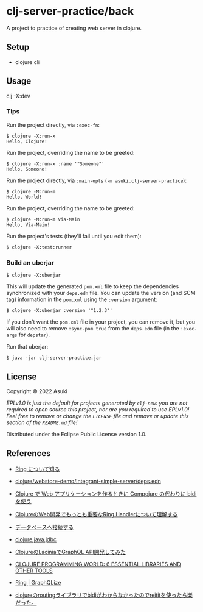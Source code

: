 # clj-server-practice/back

A project to practice of creating web server in clojure.

## Setup

- clojure cli

## Usage

clj -X:dev

### Tips

Run the project directly, via `:exec-fn`:

    $ clojure -X:run-x
    Hello, Clojure!

Run the project, overriding the name to be greeted:

    $ clojure -X:run-x :name '"Someone"'
    Hello, Someone!

Run the project directly, via `:main-opts` (`-m asuki.clj-server-practice`):

    $ clojure -M:run-m
    Hello, World!

Run the project, overriding the name to be greeted:

    $ clojure -M:run-m Via-Main
    Hello, Via-Main!

Run the project's tests (they'll fail until you edit them):

    $ clojure -X:test:runner

### Build an uberjar

    $ clojure -X:uberjar

This will update the generated `pom.xml` file to keep the dependencies synchronized with
your `deps.edn` file. You can update the version (and SCM tag) information in the `pom.xml` using the
`:version` argument:

    $ clojure -X:uberjar :version '"1.2.3"'

If you don't want the `pom.xml` file in your project, you can remove it, but you will
also need to remove `:sync-pom true` from the `deps.edn` file (in the `:exec-args` for `depstar`).

Run that uberjar:

    $ java -jar clj-server-practice.jar

## License

Copyright © 2022 Asuki

_EPLv1.0 is just the default for projects generated by `clj-new`: you are not_
_required to open source this project, nor are you required to use EPLv1.0!_
_Feel free to remove or change the `LICENSE` file and remove or update this_
_section of the `README.md` file!_

Distributed under the Eclipse Public License version 1.0.

## References

- [Ring について知る](https://ayato-p.github.io/clojure-beginner/intro_web_development/part2_what_is_ring.html)
- [clojure/webstore-demo/integrant-simple-server/deps.edn](https://github.com/karimarttila/clojure/blob/master/webstore-demo/integrant-simple-server/deps.edn)
- [Clojure で Web アプリケーションを作るときに Compojure の代わりに bidi を使う](https://qiita.com/ayato_p/items/8ed4688a4540491e87e0)
- [ClojureのWeb開発でもっとも重要なRing Handlerについて理解する](https://tech.toyokumo.co.jp/entry/2019/07/03/122656)
- [データベースへ接続する](https://ayato-p.github.io/clojure-beginner/intro_web_development/part5_connect_to_database.html)
- [clojure.java.jdbc](http://clojure.github.io/java.jdbc/#clojure.java.jdbc/get-connection)

- [ClojureのLaciniaでGraphQL API開発してみた](https://qiita.com/lagenorhynque/items/eebb9a36859789520dbf)
- [CLOJURE PROGRAMMING WORLD: 6 ESSENTIAL LIBRARIES AND OTHER TOOLS](https://freshcodeit.com/freshcode-post/clojure-programming-world-frameworks-and-other-tools)

- [Ring | GraphQLize](https://www.graphqlize.org/docs/getting_started/clojure/ring)
- [clojureのroutingライブラリでbidiがわからなかったのでreititを使ったら楽だった。](https://amagasa30.hatenablog.com/entry/2020/12/11/003035)
